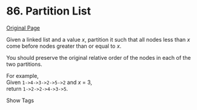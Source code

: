 # 86. Partition List

[Original Page](https://leetcode.com/problems/partition-list/)

Given a linked list and a value _x_, partition it such that all nodes less than _x_ come before nodes greater than or equal to _x_.

You should preserve the original relative order of the nodes in each of the two partitions.

For example,  
Given `1->4->3->2->5->2` and _x_ = 3,  
return `1->2->2->4->3->5`.

<div>

<div id="tags" class="btn btn-xs btn-warning">Show Tags</div>

<span class="hidebutton" style="display: none;">[Linked List](/tag/linked-list/) [Two Pointers](/tag/two-pointers/)</span></div>